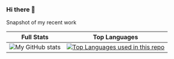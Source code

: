 ### Hi there 👋

Snapshot of my recent work

| Full Stats |Top Languages |
|:--:|:--:|
|![My GitHub stats](https://github-readme-stats.vercel.app/api?username=jxc139&theme=transparent&show_icons=true)|[![Top Languages used in this repo](https://github-readme-stats.vercel.app/api/top-langs/?username=jxc139&hide=html,css&langs_count=5&layout=compact)](https://github.com/jxc139k/github-readme-stats)|

<!-- Ref https://github.com/anuraghazra/github-readme-stats/blob/master/themes/README.md -->

<!--
**jxc139/jxc139** is a ✨ _special_ ✨ repository because its `README.md` (this file) appears on your GitHub profile.

Here are some ideas to get you started:

- 🔭 I’m currently working on ...
- 🌱 I’m currently learning ...
- 👯 I’m looking to collaborate on ...
- 🤔 I’m looking for help with ...
- 💬 Ask me about ...
- 📫 How to reach me: ...
- 😄 Pronouns: ...
- ⚡ Fun fact: ...
-->

